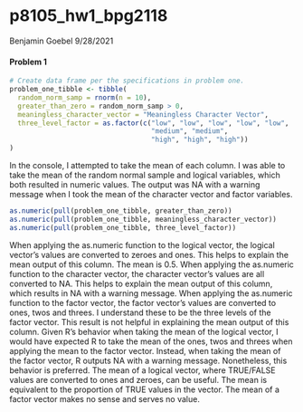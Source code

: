 p8105\_hw1\_bpg2118
================
Benjamin Goebel
9/28/2021

#### **Problem 1**

``` r
# Create data frame per the specifications in problem one.
problem_one_tibble <- tibble(
  random_norm_samp = rnorm(n = 10),
  greater_than_zero = random_norm_samp > 0,
  meaningless_character_vector = "Meaningless Character Vector",
  three_level_factor = as.factor(c("low", "low", "low", "low", "low",
                                   "medium", "medium",
                                   "high", "high", "high"))
)
```

In the console, I attempted to take the mean of each column. I was able
to take the mean of the random normal sample and logical variables,
which both resulted in numeric values. The output was NA with a warning
message when I took the mean of the character vector and factor
variables.

``` r
as.numeric(pull(problem_one_tibble, greater_than_zero))
as.numeric(pull(problem_one_tibble, meaningless_character_vector))
as.numeric(pull(problem_one_tibble, three_level_factor))
```

When applying the as.numeric function to the logical vector, the logical
vector’s values are converted to zeroes and ones. This helps to explain
the mean output of this column. The mean is 0.5. When applying the
as.numeric function to the character vector, the character vector’s
values are all converted to NA. This helps to explain the mean output of
this column, which results in NA with a warning message. When applying
the as.numeric function to the factor vector, the factor vector’s values
are converted to ones, twos and threes. I understand these to be the
three levels of the factor vector. This result is not helpful in
explaining the mean output of this column. Given R’s behavior when
taking the mean of the logical vector, I would have expected R to take
the mean of the ones, twos and threes when applying the mean to the
factor vector. Instead, when taking the mean of the factor vector, R
outputs NA with a warning message. Nonetheless, this behavior is
preferred. The mean of a logical vector, where TRUE/FALSE values are
converted to ones and zeroes, can be useful. The mean is equivalent to
the proportion of TRUE values in the vector. The mean of a factor vector
makes no sense and serves no value.
